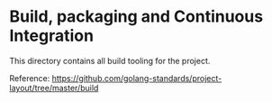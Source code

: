 # Build, packaging and Continuous Integration
This directory contains all build tooling for the project.

Reference: https://github.com/golang-standards/project-layout/tree/master/build